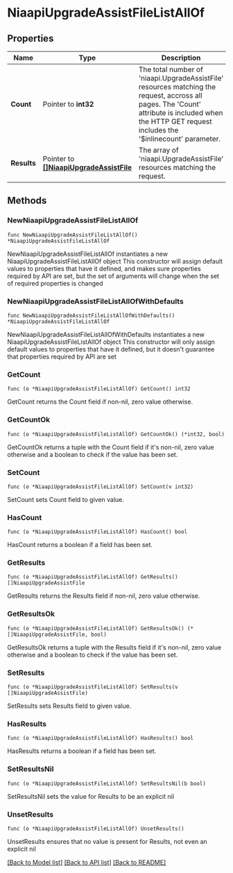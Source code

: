 # NiaapiUpgradeAssistFileListAllOf

## Properties

Name | Type | Description | Notes
------------ | ------------- | ------------- | -------------
**Count** | Pointer to **int32** | The total number of &#39;niaapi.UpgradeAssistFile&#39; resources matching the request, accross all pages. The &#39;Count&#39; attribute is included when the HTTP GET request includes the &#39;$inlinecount&#39; parameter. | [optional] 
**Results** | Pointer to [**[]NiaapiUpgradeAssistFile**](NiaapiUpgradeAssistFile.md) | The array of &#39;niaapi.UpgradeAssistFile&#39; resources matching the request. | [optional] 

## Methods

### NewNiaapiUpgradeAssistFileListAllOf

`func NewNiaapiUpgradeAssistFileListAllOf() *NiaapiUpgradeAssistFileListAllOf`

NewNiaapiUpgradeAssistFileListAllOf instantiates a new NiaapiUpgradeAssistFileListAllOf object
This constructor will assign default values to properties that have it defined,
and makes sure properties required by API are set, but the set of arguments
will change when the set of required properties is changed

### NewNiaapiUpgradeAssistFileListAllOfWithDefaults

`func NewNiaapiUpgradeAssistFileListAllOfWithDefaults() *NiaapiUpgradeAssistFileListAllOf`

NewNiaapiUpgradeAssistFileListAllOfWithDefaults instantiates a new NiaapiUpgradeAssistFileListAllOf object
This constructor will only assign default values to properties that have it defined,
but it doesn't guarantee that properties required by API are set

### GetCount

`func (o *NiaapiUpgradeAssistFileListAllOf) GetCount() int32`

GetCount returns the Count field if non-nil, zero value otherwise.

### GetCountOk

`func (o *NiaapiUpgradeAssistFileListAllOf) GetCountOk() (*int32, bool)`

GetCountOk returns a tuple with the Count field if it's non-nil, zero value otherwise
and a boolean to check if the value has been set.

### SetCount

`func (o *NiaapiUpgradeAssistFileListAllOf) SetCount(v int32)`

SetCount sets Count field to given value.

### HasCount

`func (o *NiaapiUpgradeAssistFileListAllOf) HasCount() bool`

HasCount returns a boolean if a field has been set.

### GetResults

`func (o *NiaapiUpgradeAssistFileListAllOf) GetResults() []NiaapiUpgradeAssistFile`

GetResults returns the Results field if non-nil, zero value otherwise.

### GetResultsOk

`func (o *NiaapiUpgradeAssistFileListAllOf) GetResultsOk() (*[]NiaapiUpgradeAssistFile, bool)`

GetResultsOk returns a tuple with the Results field if it's non-nil, zero value otherwise
and a boolean to check if the value has been set.

### SetResults

`func (o *NiaapiUpgradeAssistFileListAllOf) SetResults(v []NiaapiUpgradeAssistFile)`

SetResults sets Results field to given value.

### HasResults

`func (o *NiaapiUpgradeAssistFileListAllOf) HasResults() bool`

HasResults returns a boolean if a field has been set.

### SetResultsNil

`func (o *NiaapiUpgradeAssistFileListAllOf) SetResultsNil(b bool)`

 SetResultsNil sets the value for Results to be an explicit nil

### UnsetResults
`func (o *NiaapiUpgradeAssistFileListAllOf) UnsetResults()`

UnsetResults ensures that no value is present for Results, not even an explicit nil

[[Back to Model list]](../README.md#documentation-for-models) [[Back to API list]](../README.md#documentation-for-api-endpoints) [[Back to README]](../README.md)


